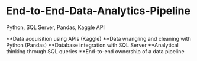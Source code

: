 # End-to-End-Data-Analytics-Pipeline

Python, SQL Server, Pandas, Kaggle API

**Data acquisition using APIs (Kaggle)
**Data wrangling and cleaning with Python (Pandas)
**Database integration with SQL Server
**Analytical thinking through SQL queries
**End-to-end ownership of a data pipeline
